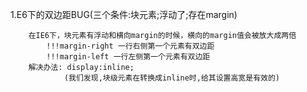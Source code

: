 1.E6下的双边距BUG(三个条件:块元素;浮动了;存在margin)

		在IE6下，块元素有浮动和横向margin的时候，横向的margin值会被放大成两倍
			!!!margin-right 一行右侧第一个元素有双边距	
			!!!margin-left 一行左侧第一个元素有双边距
		解决办法: display:inline;
				(我们发现,块级元素在转换成inline时,给其设置高宽是有效的)

